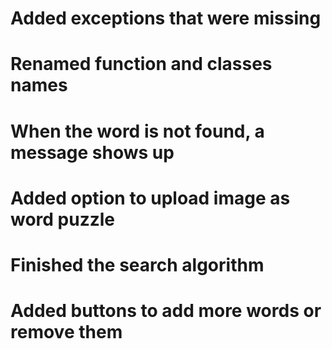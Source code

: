 # Added exceptions that were missing
# Renamed function and classes names
# When the word is not found, a message shows up
# Added option to upload image as word puzzle
# Finished the search algorithm
# Added buttons to add more words or remove them

